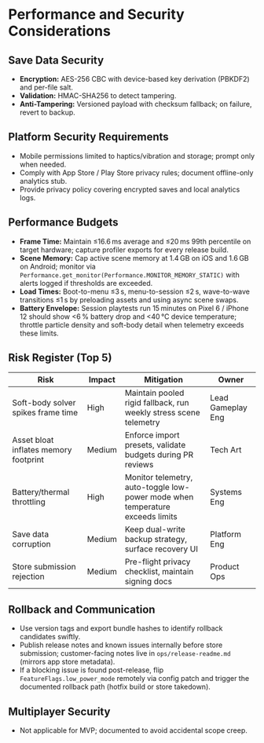 # Performance and Security Considerations
## Save Data Security
- **Encryption:** AES-256 CBC with device-based key derivation (PBKDF2) and per-file salt.
- **Validation:** HMAC-SHA256 to detect tampering.
- **Anti-Tampering:** Versioned payload with checksum fallback; on failure, revert to backup.

## Platform Security Requirements
- Mobile permissions limited to haptics/vibration and storage; prompt only when needed.
- Comply with App Store / Play Store privacy rules; document offline-only analytics stub.
- Provide privacy policy covering encrypted saves and local analytics logs.

## Performance Budgets
- **Frame Time:** Maintain ≤16.6 ms average and ≤20 ms 99th percentile on target hardware; capture profiler exports for every release build.
- **Scene Memory:** Cap active scene memory at 1.4 GB on iOS and 1.6 GB on Android; monitor via `Performance.get_monitor(Performance.MONITOR_MEMORY_STATIC)` with alerts logged if thresholds are exceeded.
- **Load Times:** Boot-to-menu ≤3 s, menu-to-session ≤2 s, wave-to-wave transitions ≤1 s by preloading assets and using async scene swaps.
- **Battery Envelope:** Session playtests run 15 minutes on Pixel 6 / iPhone 12 should show <6 % battery drop and <40 °C device temperature; throttle particle density and soft-body detail when telemetry exceeds these limits.

## Risk Register (Top 5)
| Risk | Impact | Mitigation | Owner |
|------|--------|-----------|-------|
| Soft-body solver spikes frame time | High | Maintain pooled rigid fallback, run weekly stress scene telemetry | Lead Gameplay Eng |
| Asset bloat inflates memory footprint | Medium | Enforce import presets, validate budgets during PR reviews | Tech Art |
| Battery/thermal throttling | High | Monitor telemetry, auto-toggle low-power mode when temperature exceeds limits | Systems Eng |
| Save data corruption | Medium | Keep dual-write backup strategy, surface recovery UI | Platform Eng |
| Store submission rejection | Medium | Pre-flight privacy checklist, maintain signing docs | Product Ops |

## Rollback and Communication
- Use version tags and export bundle hashes to identify rollback candidates swiftly.
- Publish release notes and known issues internally before store submission; customer-facing notes live in `ops/release-readme.md` (mirrors app store metadata).
- If a blocking issue is found post-release, flip `FeatureFlags.low_power_mode` remotely via config patch and trigger the documented rollback path (hotfix build or store takedown).

## Multiplayer Security
- Not applicable for MVP; documented to avoid accidental scope creep.
